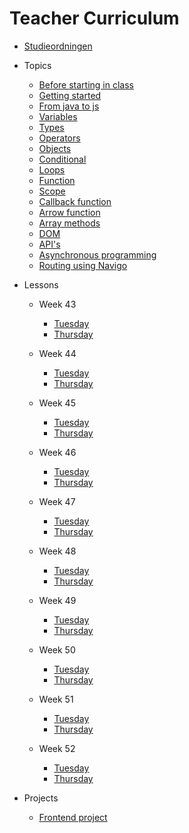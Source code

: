 # Teacher Curriculum

- [Studieordningen](./studieordning-programmering-2.md)

- Topics
  - [Before starting in class](topics/javascript/before-starting-class.md)
  - [Getting started](topics/javascript/getting-started-no-webpack.md)
  - [From java to js](topics/javascript/from-java-to-javascript.md)
  - [Variables](topics/javascript/variables.md)
  - [Types](topics/javascript/types-string-number-boolean-array.md)
  - [Operators](topics/javascript/operators.md)
  - [Objects](topics/javascript/objects.md)
  - [Conditional](topics/javascript/conditional.md)
  - [Loops](topics/javascript/loops.md)
  - [Function](topics/javascript/function.md)
  - [Scope](topics/javascript/scope.md)
  - [Callback function](topics/javascript/callback-function.md) 
  - [Arrow function](topics/javascript/arrow-function.md) 
  - [Array methods](topics/javascript/array-methods.md)
  - [DOM](topics/javascript/dom.md)
  - [API's](topics/javascript/apis.md)
  - [Asynchronous programming](topics/javascript/async.md)
  - [Routing using Navigo](topics/javascript/routing.md) 
  
- Lessons

  - Week 43
    -  [Tuesday](lessons/week-43/tuesday.md)
    -  [Thursday](lessons/week-43/thursday.md)

  - Week 44
    -  [Tuesday](lessons/week-44/tuesday.md)
    -  [Thursday](lessons/week-44/thursday.md)
  - Week 45
    -  [Tuesday](lessons/week-45/tuesday.md)
    -  [Thursday](lessons/week-45/thursday.md)
  - Week 46
    -  [Tuesday](lessons/week-46/tuesday.md)
    -  [Thursday](lessons/week-46/thursday.md)
  - Week 47
    -  [Tuesday](lessons/week-47/tuesday.md)
    -  [Thursday](lessons/week-47/thursday.md)
  - Week 48
    -  [Tuesday](lessons/week-48/tuesday.md)
    -  [Thursday](lessons/week-48/thursday.md)
  - Week 49
    -  [Tuesday](lessons/week-49/tuesday.md)
    -  [Thursday](lessons/week-49/thursday.md)
  - Week 50
    -  [Tuesday](lessons/week-50/tuesday.md)
    -  [Thursday](lessons/week-50/thursday.md)
  - Week 51
    -  [Tuesday](lessons/week-51/tuesday.md)
    -  [Thursday](lessons/week-51/thursday.md)
  - Week 52
    -  [Tuesday](lessons/week-52/tuesday.md)
    -  [Thursday](lessons/week-52/thursday.md)

- Projects

  -  [Frontend project](projects/frontend-project.md)

  
